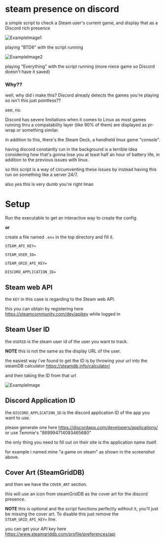 # steam presence on discord

a simple script to check a Steam user's current game, and display that as a Discord rich presence

![ExampleImage1](readmeimages/example1.png)

playing "BTD6" with the script running 

![ExampleImage2](readmeimages/example2.png)

playing "Everything" with the script running (more niece game so Discord doesn't have it saved)

### Why??
well, why did i make this? Discord already detects the games you're playing so isn't this just pointless??

see, no.

Discord has severe limitations when it comes to Linux as most games running thru a compatability layer (like 90% of them) are displayed as pr-wrap or something similar.

in addition to this, there's the Steam Deck, a handheld linux game "console".

having discord constantly run in the background is a terrible idea considering how that's gonna lose you at least half an hour of battery life, in addition to the previous issues with linux.

so this script is a way of circumventing these issues by instead having this run on something like a server 24/7.

also yes this is very dumb you're right lmao

# Setup
Run the executable to get an interactive way to create the config

**or**

create a file named `.env` in the top directory and fill it.
 
```
STEAM_API_KEY=

STEAM_USER_ID=

STEAM_GRID_API_KEY=

DISCORD_APPLICATION_ID=
```
## Steam web API
the `KEY` in this case is regarding to the Steam web API.

this you can obtain by registering here https://steamcommunity.com/dev/apikey while logged in

## Steam User ID
the `USERID` is the steam user id of the user you want to track.

**NOTE** this is not the same as the display URL of the user.

the easiest way i've found to get the ID is by throwing your url into the steamDB calculator https://steamdb.info/calculator/

and then taking the ID from that url

![ExampleImage](readmeimages/steamDB.png)

## Discord Application ID
the `DISCORD_APPLICATION_ID` is the discord application ID of the app you want to use.

please generate one here https://discordapp.com/developers/applications/ or use Temmie's "869994714093465680"

the only thing you need to fill out on their site is the application name itself.

for example i named mine "a game on steam" as shown in the screenshot above.

## Cover Art (SteamGridDB)
and then we have the `COVER_ART` section.

this will use an icon from steamGridDB as the cover art for the discord presence.

**NOTE** this is optional and the script functions perfectly without it, you'll just be missing the cover art.
To disable this just remove the `STEAM_GRID_API_KEY=` line.

you can get your API key here https://www.steamgriddb.com/profile/preferences/api
